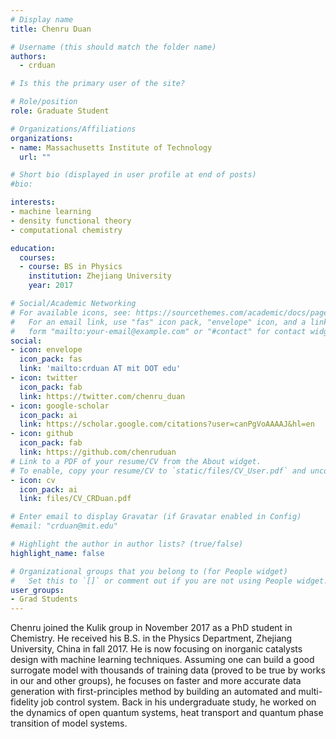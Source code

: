 ```yaml
---
# Display name
title: Chenru Duan

# Username (this should match the folder name)
authors:
  - crduan

# Is this the primary user of the site?

# Role/position
role: Graduate Student

# Organizations/Affiliations
organizations:
- name: Massachusetts Institute of Technology
  url: ""

# Short bio (displayed in user profile at end of posts)
#bio: 

interests:
- machine learning 
- density functional theory
- computational chemistry

education:
  courses:
  - course: BS in Physics 
    institution: Zhejiang University 
    year: 2017

# Social/Academic Networking
# For available icons, see: https://sourcethemes.com/academic/docs/page-builder/#icons
#   For an email link, use "fas" icon pack, "envelope" icon, and a link in the
#   form "mailto:your-email@example.com" or "#contact" for contact widget.
social:
- icon: envelope
  icon_pack: fas
  link: 'mailto:crduan AT mit DOT edu'
- icon: twitter
  icon_pack: fab
  link: https://twitter.com/chenru_duan
- icon: google-scholar
  icon_pack: ai
  link: https://scholar.google.com/citations?user=canPgVoAAAAJ&hl=en
- icon: github
  icon_pack: fab
  link: https://github.com/chenruduan
# Link to a PDF of your resume/CV from the About widget.
# To enable, copy your resume/CV to `static/files/CV_User.pdf` and uncomment the lines below.
- icon: cv
  icon_pack: ai
  link: files/CV_CRDuan.pdf

# Enter email to display Gravatar (if Gravatar enabled in Config)
#email: "crduan@mit.edu"

# Highlight the author in author lists? (true/false)
highlight_name: false

# Organizational groups that you belong to (for People widget)
#   Set this to `[]` or comment out if you are not using People widget.
user_groups:
- Grad Students
---
```

Chenru joined the Kulik group in November 2017 as a PhD student in Chemistry. He received his B.S. in the Physics Department, Zhejiang University, China in fall 2017. He is now focusing on inorganic catalysts design with machine learning techniques. Assuming one can build a good surrogate model with thousands of training data (proved to be true by works in our and other groups), he focuses on faster and more accurate data generation with first-principles method by building an automated and multi-fidelity job control system. Back in his undergraduate study, he worked on the dynamics of open quantum systems, heat transport and quantum phase transition of model systems.
